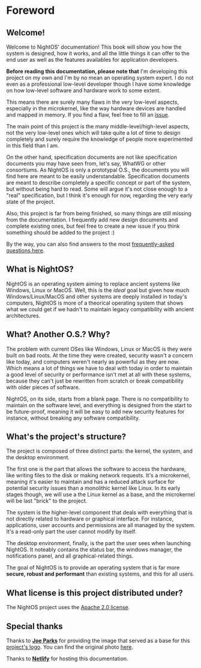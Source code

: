 # Foreword

## Welcome!

Welcome to NightOS' documentation! This book will show you how the system is designed, how it works, and all the little things it can offer to the end user as well as the features availables for application developers.

**Before reading this documentation, please note that** I'm developing this project on my own and I'm by no mean an operating system expert. I do not even as a professional low-level developer though I have some knowledge on how low-level software and hardware work to some extent.

This means there are surely many flaws in the very low-level aspects, especially in the microkernel, like the way hardware devices are handled and mapped in memory. If you find a flaw, feel free to fill an [issue](https://github.com/ClementNerma/NightOS/issues/new).

The main point of this project is the many middle-level/high-level aspects, not the very low-level ones which will take quite a lot of time to design completely and surely require the knowledge of people more experimented in this field than I am.

On the other hand, specification documents are not like specification documents you may have seen from, let's say, WhatWG or other consortiums. As NightOS is only a prototypal O.S., the documents you will find here are meant to be easily understandable. Specification documents are meant to describe completely a specific concept or part of the system, but without being hard to read. Some will argue it's not close enough to a "real" specification, but I think it's enough for now, regarding the very early state of the project.

Also, this project is far from being finished, so many things are still missing from the documentation. I frequently add new design documents and complete existing ones, but feel free to create a new issue if you think something should be added to the project :)

By the way, you can also find answers to the most [frequently-asked questions here](FAQ.md).

## What is NightOS?

NightOS is an operating system aiming to replace ancient systems like Windows, Linux or MacOS. Well, this is the _ideal_ goal but given how much Windows/Linux/MacOS and other systems are deeply installed in today's computers, NightOS is more of a theorical operating system that shows what we could get if we hadn't to maintain legacy compatibility with ancient architectures.

## What? Another O.S.? Why?

The problem with current OSes like Windows, Linux or MacOS is they were built on bad roots. At the time they were created, security wasn't a concern like today, and computers weren't nearly as powerful as they are now. Which means a lot of things we have to deal with today in order to maintain a good level of security or performance isn't met at all with these systems, because they can't just be rewritten from scratch or break compatibility with older pieces of software.

NightOS, on its side, starts from a blank page. There is no compatibility to maintain on the software level, and everything is designed from the start to be future-proof, meaning it will be easy to add new security features for instance, without breaking any software compatibility.

## What's the project's structure?

The project is composed of three distinct parts: the kernel, the system, and the desktop environment.

The first one is the part that allows the software to access the hardware, like writing files to the disk or making network requests. It's a microkernel, meaning it's easier to maintain and has a reduced attack surface for potential security issues than a monolithic kernel like Linux.
In its early stages though, we will use a the Linux kernel as a base, and the microkernel will be last "brick" to the project.

The system is the higher-level component that deals with everything that is not directly related to hardware or graphical interface. For instance, applications, user accounts and permissions are all managed by the system. It's a read-only part the user cannot modify by itself.

The desktop environment, finally, is the part the user sees when launching NightOS. It noteably contains the status bar, the windows manager, the notifications panel, and all graphical-related things.

The goal of NightOS is to provide an operating system that is far more **secure, robust and performant** than existing systems, and this for all users.

## What license is this project distributed under?

The NightOS project uses the [Apache 2.0 license](https://www.apache.org/licenses/LICENSE-2.0).

## Special thanks

Thanks to **[Joe Parks](https://www.flickr.com/people/34450190@N08)** for providing the image that served as a base for this [project's logo](https://raw.githubusercontent.com/ClementNerma/NightOS/master/logo.png).
You can find the original photo [here](https://www.flickr.com/photos/parksjd/9253056182/).

Thanks to **[Netlify](https://www.netlify.com)** for hosting this documentation.